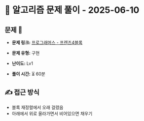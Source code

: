 # 📝 알고리즘 문제 풀이 - 2025-06-10

## 문제 📖

- **문제 링크:** [프로그래머스 - 프렌즈4블록](https://school.programmers.co.kr/learn/courses/30/lessons/17679)

- **문제 유형:** 구현

- **난이도:** Lv1

- **풀이 시간:** ⏳ 60분

## ✍ 접근 방식

- 블록 재정렬에서 오래 걸렸음
- 아래에서 위로 올라가면서 비어있으면 채우기
